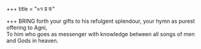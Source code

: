 +++
title = "०१ प्र वः"

+++
BRING forth your gifts to his refulgent splendour, your hymn as purest offering to Agni,  
     To him who goes as messenger with knowledge between all songs of men and Gods in heaven.